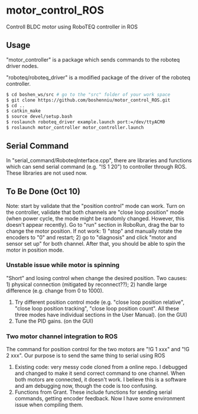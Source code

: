 # motor_control_ROS
Controll BLDC motor using RoboTEQ controller in ROS

## Usage
"motor_controller" is a package which sends commands to the roboteq driver nodes.

"roboteq/roboteq_driver" is a modified package of the driver of the roboteq controller.

```bash
$ cd boshen_ws/src # go to the "src" folder of your work space
$ git clone https://github.com/boshenniu/motor_control_ROS.git
$ cd ..
$ catkin_make
$ source devel/setup.bash
$ roslaunch roboteq_driver example.launch port:=/dev/ttyACM0
$ roslaunch motor_controller motor_controller.launch

```

## Serial Command
In "serial_command/RoboteqInterface.cpp", there are libraries and functions which can send serial command (e.g. "!S 1 20") to controller through ROS. These libraries are not used now.

## To Be Done (Oct 10)
Note: start by validate that the "position control" mode can work. Turn on the controller, validate that both channels are "close loop position" mode (when power cycle, the mode might be randomly changed. However, this doesn't appear recently). Go to "run" section in RoboRun, drag the bar to change the motor position. If not work: 1) "stop" and manually rotate the encoders to "0" and restart; 2) go to "diagnosis" and click "motor and sensor set up" for both channel. After that, you should be able to spin the motor in position mode.
### Unstable issue while motor is spinning
"Short" and losing control when change the desired position. Two causes: 1) physical connection (mitigated by reconnect??); 2) handle large difference (e.g. change from 0 to 1000). 

1. Try different position control mode (e.g. "close loop position relative", "close loop position tracking", "close loop position count". All these three modes have individual sections in the User Manual). (on the GUI)
2. Tune the PID gains. (on the GUI)

### Two motor channel integration to ROS
The command for position control for the two motors are "!G 1 xxx" and "!G 2 xxx". Our purpose is to send the same thing to serial using ROS

1. Existing code: very messy code cloned from a online repo. I debugged and changed to make it send correct command to one channel. When both motors are connected, it doesn't work. I believe this is a software and am debugging now, though the code is too confusing.
2. Functions from Grant. These include functions for sending serial commands, getting encoder feedback. Now I have some environment issue when compiling them. 